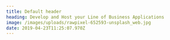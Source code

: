 ```yaml
---
title: Default header
heading: Develop and Host your Line of Business Applications
image: /images/uploads/rawpixel-652593-unsplash_web.jpg
date: 2019-04-23T11:25:07.970Z
---
```


